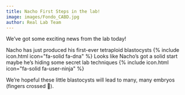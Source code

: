 ```yaml
---
title: Nacho First Steps in the lab!
image: images/Fondo_CABD.jpg
author: Real Lab Team
---
```


We’ve got some exciting news from the lab today! 

Nacho has just produced his first-ever tetraploid blastocysts {% include icon.html icon="fa-solid fa-dna" %} Looks like Nacho’s got a solid start maybe he’s hiding some secret lab techniques {% include icon.html icon="fa-solid fa-user-ninja" %}


We’re hopeful these little blastocysts will lead to many, many embryos (fingers crossed 🤞).
